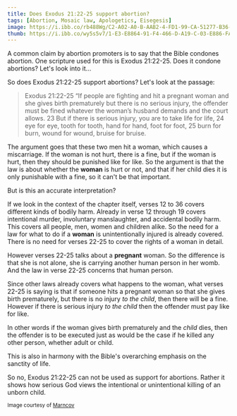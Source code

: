 ```yaml
---
title: Does Exodus 21:22-25 support abortion?
tags: [Abortion, Mosaic law, Apologetics, Eisegesis]
image: https://i.ibb.co/rb488Wg/C2-A02-A0-B-AAB2-4-FD1-99-CA-51277-B36-FF7-A.jpg
thumb: https://i.ibb.co/wy5s5v7/1-E3-E8864-91-F4-466-D-A19-C-03-E886-FA743-E.jpg
---
```

A common claim by abortion promoters is to say that the Bible condones abortion. One scripture used for this is Exodus 21:22-25. Does it condone abortions? Let's look into it...

So does Exodus 21:22-25 support abortions? Let's look at the passage:

> Exodus 21:22-25 “If people are fighting and hit a pregnant woman and she gives birth prematurely but there is no serious injury, the offender must be fined whatever the woman’s husband demands and the court allows. 23 But if there is serious injury, you are to take life for life, 24 eye for eye, tooth for tooth, hand for hand, foot for foot, 25 burn for burn, wound for wound, bruise for bruise.

The argument goes that these two men hit a woman, which causes a miscarriage. If the woman is not hurt, there is a fine, but if the woman is hurt, then they should be punished like for like. So the argument is that the law is about whether the **woman** is hurt or not, and that if her child dies it is only punishable with a fine, so it can't be that important.

But is this an accurate interpretation?

If we look in the context of the chapter itself, verses 12 to 36 covers different kinds of bodily harm. Already in verse 12 through 19 covers intentional murder, involuntary manslaughter, and accidental bodily harm. This covers all people, men, women and children alike. So the need for a law for what to do if a **woman** is unintentionally injured is already covered. There is no need for verses 22-25 to cover the rights of a woman in detail.

However verses 22-25 talks about a **pregnant** woman. So the difference is that she is not alone, she is carrying another human person in her womb. And the law in verse 22-25 concerns that human person.

Since other laws already covers what happens to the woman, what verses 22-25 is saying is that if someone hits a pregnant woman so that she gives birth prematurely, but there is no injury _to the child_, then there will be a fine. However if there is serious injury _to the child_ then the offender must pay like for like.

In other words if the woman gives birth prematurely and the _child_ dies, then the offender is to be executed just as would be the case if he killed any other person, whether adult or child.

This is also in harmony with the Bible's overarching emphasis on the sanctity of life.

So no, Exodus 21:22-25 can not be used as support for abortions. Rather it shows how serious God views the intentional or unintentional killing of an unborn child.

<sub>Image courtesy of [Marncov](https://pixabay.com/users/marncom-3328827/)</sub>
